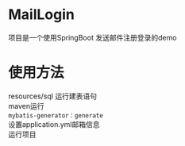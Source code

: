 # MailLogin 
 项目是一个使用SpringBoot 发送邮件注册登录的demo
# 使用方法
 resources/sql 运行建表语句  
 maven运行  
 ```mybatis-generator：generate```  
 设置application.yml邮箱信息  
 运行项目  
